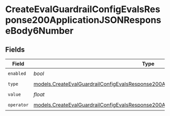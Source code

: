 # CreateEvalGuardrailConfigEvalsResponse200ApplicationJSONResponseBody6Number


## Fields

| Field                                                                                                                                                                              | Type                                                                                                                                                                               | Required                                                                                                                                                                           | Description                                                                                                                                                                        |
| ---------------------------------------------------------------------------------------------------------------------------------------------------------------------------------- | ---------------------------------------------------------------------------------------------------------------------------------------------------------------------------------- | ---------------------------------------------------------------------------------------------------------------------------------------------------------------------------------- | ---------------------------------------------------------------------------------------------------------------------------------------------------------------------------------- |
| `enabled`                                                                                                                                                                          | *bool*                                                                                                                                                                             | :heavy_check_mark:                                                                                                                                                                 | N/A                                                                                                                                                                                |
| `type`                                                                                                                                                                             | [models.CreateEvalGuardrailConfigEvalsResponse200ApplicationJSONResponseBody62Type](../models/createevalguardrailconfigevalsresponse200applicationjsonresponsebody62type.md)       | :heavy_check_mark:                                                                                                                                                                 | N/A                                                                                                                                                                                |
| `value`                                                                                                                                                                            | *float*                                                                                                                                                                            | :heavy_check_mark:                                                                                                                                                                 | N/A                                                                                                                                                                                |
| `operator`                                                                                                                                                                         | [models.CreateEvalGuardrailConfigEvalsResponse200ApplicationJSONResponseBody6Operator](../models/createevalguardrailconfigevalsresponse200applicationjsonresponsebody6operator.md) | :heavy_check_mark:                                                                                                                                                                 | N/A                                                                                                                                                                                |